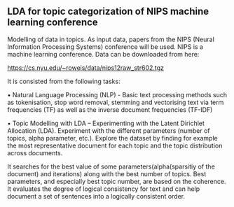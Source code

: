 ## LDA for topic categorization of NIPS machine learning conference

Modelling of data in topics. As input data, papers from the NIPS (Neural
Information Processing Systems) conference will be used. NIPS is a machine learning conference.
Data can be downloaded from here:

https://cs.nyu.edu/~roweis/data/nips12raw_str602.tgz

It is consisted from the following tasks:

• Natural Language Processing (NLP) - Basic text processing methods such as
tokenisation, stop word removal, stemming and vectorising text via term frequencies (TF) as well as
the inverse document frequencies (TF-IDF)

• Topic Modelling with LDA  – Experimenting with the Latent Dirichlet Allocation (LDA).
Experiment with the different parameters (number of topics, alpha parameter, etc.). Explore the
dataset by finding for example the most representative document for each topic and the topic
distribution across documents.

It searches for the best value of some parameters(alpha(sparsitiy of the document) and iterations) along with the best number of topics. Best parameters, and especially best topic number, are based on the coherence. It evaluates the degree of logical consistency for text and can help document a set of sentences into a logically consistent order.
